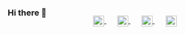 ### Hi there 👋

<p align="center" style="margin: -20px 0 30px">
   <a href="https://twitter.com/lutki95" target="_blank" style='margin-right:10px'>
    <img align="center" src="https://cdn.jsdelivr.net/npm/simple-icons@8.1.0/icons/twitter.svg" alt="twitter" height="22px" width="22px" />
  </a>
  &nbsp;&nbsp;
  <a href="https://berlin.social/@lutki95" target="_blank" style='margin-right:10px'>
    <img align="center" src="https://cdn.jsdelivr.net/npm/simple-icons@8.1.0/icons/mastodon.svg" alt="mastodon" height="22px" width="22px" />
  </a>
  &nbsp;&nbsp;
  <a href="https://www.linkedin.com/in/niklas-kiefer-9249341a2/" target="_blank" style='margin-right:10px'>
    <img align="center" src="https://cdn.jsdelivr.net/npm/simple-icons@8.1.0/icons/linkedin.svg" alt="linkedin" height="22px" width="22px" />
  </a>
  &nbsp;&nbsp;
  <a href="https://www.niklaskiefer.de/" target="_blank">
    <img align="center" src="https://cdn.jsdelivr.net/npm/simple-icons@8.1.0/icons/github.svg" alt="website" height="22px" width="22px" />
  </a>
</p>
<br />
